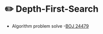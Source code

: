 # :pencil2: Depth-First-Search

- Algorithm problem solve
    -[BOJ 24479](https://github.com/ROKORORI/Dynamic-Programming/blob/master/DP_knapsack%20problem.py)
